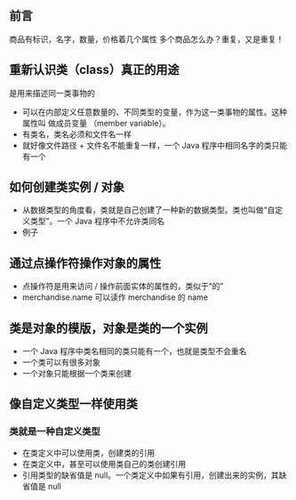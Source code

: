 ## 前言

商品有标识，名字，数量，价格着几个属性
多个商品怎么办？重复，又是重复！

## 重新认识类（class）真正的用途

是用来描述同一类事物的
- 可以在内部定义任意数量的、不同类型的变量，作为这一类事物的属性。这种属性叫
做成员变量 （member variable）。
- 有类名，类名必须和文件名一样
- 就好像文件路径 + 文件名不能重复一样，一个 Java 程序中相同名字的类只能有一个

## 如何创建类实例 / 对象

- 从数据类型的角度看，类就是自己创建了一种新的数据类型。类也叫做“自定义类型”。一个 Java 程序中不允许类同名
- 例子
## 通过点操作符操作对象的属性

- 点操作符是用来访问 / 操作前面实体的属性的，类似于“的”
- merchandise.name 可以读作 merchandise 的 name

## 类是对象的模版，对象是类的一个实例

- 一个 Java 程序中类名相同的类只能有一个，也就是类型不会重名
- 一个类可以有很多对象
- 一个对象只能根据一个类来创建

## 像自定义类型一样使用类

### 类就是一种自定义类型

- 在类定义中可以使用类，创建类的引用
- 在类定义中，甚至可以使用类自己的类创建引用
- 引用类型的缺省值是 null。一个类定义中如果有引用，创建出来的实例，其缺省值是 null
